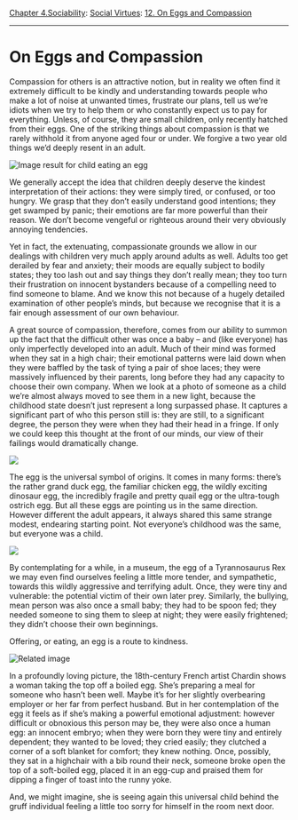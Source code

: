 [Chapter 4.Sociability](https://www.theschooloflife.com/thebookoflife/category/sociability/): [Social Virtues](https://www.theschooloflife.com/thebookoflife/category/sociability/social-virtues/): [12. On Eggs and Compassion](https://www.theschooloflife.com/thebookoflife/on-eggs-and-compassion/)

* * *

# On Eggs and Compassion

Compassion for others is an attractive notion, but in reality we often find it extremely difficult to be kindly and understanding towards people who make a lot of noise at unwanted times, frustrate our plans, tell us we’re idiots when we try to help them or who constantly expect us to pay for everything. Unless, of course, they are small children, only recently hatched from their eggs. One of the striking things about compassion is that we rarely withhold it from anyone aged four or under. We forgive a two year old things we’d deeply resent in an adult.

![Image result for child eating an egg](https://img.aws.livestrongcdn.com/ls-article-image-640/ds-photo/getty/article/108/112/177802397.jpg)

We generally accept the idea that children deeply deserve the kindest interpretation of their actions: they were simply tired, or confused, or too hungry. We grasp that they don’t easily understand good intentions; they get swamped by panic; their emotions are far more powerful than their reason. We don’t become vengeful or righteous around their very obviously annoying tendencies.

Yet in fact, the extenuating, compassionate grounds we allow in our dealings with children very much apply around adults as well. Adults too get derailed by fear and anxiety; their moods are equally subject to bodily states; they too lash out and say things they don’t really mean; they too turn their frustration on innocent bystanders because of a compelling need to find someone to blame. And we know this not because of a hugely detailed examination of other people’s minds, but because we recognise that it is a fair enough assessment of our own behaviour.

A great source of compassion, therefore, comes from our ability to summon up the fact that the difficult other was once a baby – and (like everyone) has only imperfectly developed into an adult. Much of their mind was formed when they sat in a high chair; their emotional patterns were laid down when they were baffled by the task of tying a pair of shoe laces; they were massively influenced by their parents, long before they had any capacity to choose their own company. When we look at a photo of someone as a child we’re almost always moved to see them in a new light, because the childhood state doesn’t just represent a long surpassed phase. It captures a significant part of who this person still is: they are still, to a significant degree, the person they were when they had their head in a fringe. If only we could keep this thought at the front of our minds, our view of their failings would dramatically change.

![](https://www.theschooloflife.com/thebookoflife/wp-content/uploads/2018/05/Duck-Egg-1024x819.jpg)

The egg is the universal symbol of origins. It comes in many forms: there’s the rather grand duck egg, the familiar chicken egg, the wildly exciting dinosaur egg, the incredibly fragile and pretty quail egg or the ultra-tough ostrich egg. But all these eggs are pointing us in the same direction. However different the adult appears, it always shared this same strange modest, endearing starting point. Not everyone’s childhood was the same, but everyone was a child.

![](https://www.theschooloflife.com/thebookoflife/wp-content/uploads/2018/05/1280px-Segnosaurus_nest_2-1024x685.jpg)

By contemplating for a while, in a museum, the egg of a Tyrannosaurus Rex we may even find ourselves feeling a little more tender, and sympathetic, towards this wildly aggressive and terrifying adult. Once, they were tiny and vulnerable: the potential victim of their own later prey. Similarly, the bullying, mean person was also once a small baby; they had to be spoon fed; they needed someone to sing them to sleep at night; they were easily frightened; they didn’t choose their own beginnings.

Offering, or eating, an egg is a route to kindness.

![Related image](https://upload.wikimedia.org/wikipedia/commons/5/5d/Jean-Baptiste_Sim%C3%A9on_Chardin_014.jpg)

In a profoundly loving picture, the 18th-century French artist Chardin shows a woman taking the top off a boiled egg. She’s preparing a meal for someone who hasn’t been well. Maybe it’s for her slightly overbearing employer or her far from perfect husband. But in her contemplation of the egg it feels as if she’s making a powerful emotional adjustment: however difficult or obnoxious this person may be, they were also once a human egg: an innocent embryo; when they were born they were tiny and entirely dependent; they wanted to be loved; they cried easily; they clutched a corner of a soft blanket for comfort; they knew nothing. Once, possibly, they sat in a highchair with a bib round their neck, someone broke open the top of a soft-boiled egg, placed it in an egg-cup and praised them for dipping a finger of toast into the runny yoke.

And, we might imagine, she is seeing again this universal child behind the gruff individual feeling a little too sorry for himself in the room next door. &nbsp;

